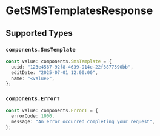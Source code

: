 # GetSMSTemplatesResponse


## Supported Types

### `components.SmsTemplate`

```typescript
const value: components.SmsTemplate = {
  uuid: "123e4567-92f8-4639-914e-22f3877590bb",
  editDate: "2025-07-01 12:00:00",
  name: "<value>",
};
```

### `components.ErrorT`

```typescript
const value: components.ErrorT = {
  errorCode: 1000,
  message: "An error occurred completing your request",
};
```

